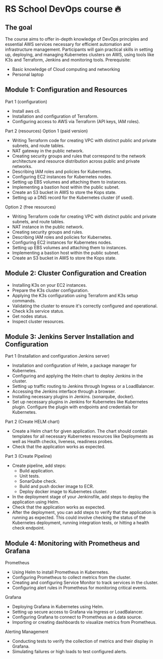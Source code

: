 # RS School DevOps course :fire:

## The goal

The course aims to offer in-depth knowledge of DevOps principles and essential AWS services necessary for efficient automation and infrastructure management. Participants will gain practical skills in setting up, deploying, and managing Kubernetes clusters on AWS, using tools like K3s and Terraform, Jenkins and monitoring tools.
Prerequisite:

   - Basic knowledge of Cloud computing and networking
   - Personal laptop

## Module 1: Configuration and Resources
Part 1 (configuration)

   - Install aws cli.
   - Installation and configuration of Terraform.
   - Configuring access to AWS via Terraform (API keys, IAM roles).

Part 2 (resources)
Option 1 (paid version)

   - Writing Terraform code for creating VPC with distinct public and private subnets, and route tables.
   - NAT gateway in the public network.
   - Creating security groups and rules that correspond to the network architecture and resource distribution across public and private networks.
   - Describing IAM roles and policies for Kubernetes.
   - Configuring EC2 instances for Kubernetes nodes.
   - Setting up EBS volumes and attaching them to instances.
   - Implementing a bastion host within the public subnet.
   - Create an S3 bucket in AWS to store the Kops state.
   - Setting up a DNS record for the Kubernetes cluster (if used).

Option 2 (free resources)

   - Writing Terraform code for creating VPC with distinct public and private subnets, and route tables.
   - NAT instance in the public network.
   - Creating security groups and rules.
   - Describing IAM roles and policies for Kubernetes.
   - Configuring EC2 instances for Kubernetes nodes.
   - Setting up EBS volumes and attaching them to instances.
   - Implementing a bastion host within the public subnet.
   - Create an S3 bucket in AWS to store the Kops state.

## Module 2: Cluster Configuration and Creation

   - Installing K3s on your EC2 instances.
   - Prepare the K3s cluster configuration.
   - Applying the K3s configuration using Terraform and K3s setup commands.
   - Validating the cluster to ensure it's correctly configured and operational.
   - Check k3s service status.
   - Get nodes status.
   - Inspect cluster resources.

## Module 3: Jenkins Server Installation and Configuration
Part 1 (Installation and configuration Jenkins server)

   - Installation and configuration of Helm, a package manager for Kubernetes.
   - Configuring and applying the Helm chart to deploy Jenkins in the cluster.
   - Setting up traffic routing to Jenkins through Ingress or a LoadBalancer.
   - Accessing the Jenkins interface through a browser.
   - Installing necessary plugins in Jenkins. (sonarqube, docker).
   - Set up necessary plugins in Jenkins for Kubernetes like Kubernetes plugin. Configure the plugin with endpoints and credentials for Kubernetes.

Part 2 (Create HELM chart)

   - Create a Helm chart for given application. The chart should contain templates for all necessary Kubernetes resources like Deployments as well as Health checks, liveness, readiness probes.
   - Check that the application works as expected.

Part 3 (Create Pipeline)

   - Create pipeline, add steps:
      - Build application.
      - Unit tests.
      - SonarQube check.
      - Build and push docker image to ECR.
      - Deploy docker image to Kubernetes cluster.
   - In the deployment stage of your Jenkinsfile, add steps to deploy the application using Helm.
   - Check that the application works as expected.
   - After the deployment, you can add steps to verify that the application is running as expected. This could involve checking the status of the Kubernetes deployment, running integration tests, or hitting a health check endpoint.

## Module 4: Monitoring with Prometheus and Grafana
Prometheus

   - Using Helm to install Prometheus in Kubernetes.
   - Configuring Prometheus to collect metrics from the cluster.
   - Creating and configuring Service Monitor to track services in the cluster.
   - Configuring alert rules in Prometheus for monitoring critical events.

Grafana

   - Deploying Grafana in Kubernetes using Helm.
   - Setting up secure access to Grafana via Ingress or LoadBalancer.
   - Configuring Grafana to connect to Prometheus as a data source.
   - Importing or creating dashboards to visualize metrics from Prometheus.

Alerting Management

   - Conducting tests to verify the collection of metrics and their display in Grafana.
   - Simulating failures or high loads to test configured alerts.
